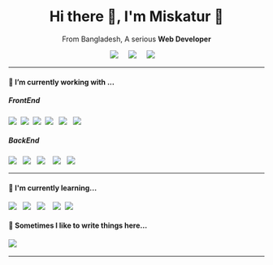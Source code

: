 <h1 align='center'> Hi there 👋, I'm Miskatur 🥷 </h1>

<p align='center'>
 From Bangladesh, A serious <b>Web Developer</b> 
</p>

<!-- <p align='center'>
  <a href="#"><img src="https://visitor-badge.glitch.me/badge?page_id=StefanyVasc.StefanyVasc"></a>
</p> -->


<p align='center'>
  <a href="https://twitter.com/Rahmn_misk"><img src="https://img.shields.io/badge/twitter-%231DA1F2.svg?&style=for-the-badge&logo=twitter&logoColor=white" /></a>&nbsp;&nbsp;&nbsp;&nbsp;
  <a href="mailto:mdrahmanmiskatur@gmail.com?subject=Olá%20Stefany"><img src="https://img.shields.io/badge/gmail-%23D14836.svg?&style=for-the-badge&logo=gmail&logoColor=white" /></a>&nbsp;&nbsp;&nbsp;&nbsp;
  <a href="linkedin.com/in/miskaturrahman/">
  <img src="https://img.shields.io/badge/linkedin-%230077B5.svg?&style=for-the-badge&logo=linkedin&logoColor=white" /></a>&nbsp;&nbsp;&nbsp;&nbsp;
</p>


<hr>


<!--
**StefanyVasc/StefanyVasc** is a ✨ _special_ ✨ repository because its `README.md` (this file) appears on your GitHub profile.

Here are some ideas to get you started:

- 🔭 I’m currently working on ...
- 🌱 I’m currently learning ...
- 👯 I’m looking to collaborate on ...
- 🤔 I’m looking for help with ...
- 💬 Ask me about ...
- 📫 How to reach me: ...
- 😄 Pronouns: ...
- ⚡ Fun fact: ...
-->




<h4> 🔭 I’m currently working with ...</h4>


<h5> FrontEnd</h5>
<p >
  <img src="https://img.shields.io/badge/html5%20-%23e34f26.svg?&style=for-the-badge&logo=html5&logoColor=white" />&nbsp;&nbsp;<img src="https://img.shields.io/badge/css3%20-%7952B3.svg?&style=for-the-badge&logo=css3&logoColor=white" />&nbsp;&nbsp;<img src="https://img.shields.io/badge/bootstrap%20-%230769ad.svg?&style=for-the-badge&logo=bootstrap&logoColor=white" />&nbsp;&nbsp;<img src="https://img.shields.io/badge/javascript%20-%23F7DF1E.svg?&style=for-the-badge&logo=javascript&logoColor=white" />&nbsp;&nbsp; <img src="https://img.shields.io/badge/react%20-%2361DAFB.svg?&style=for-the-badge&logo=react&logoColor=white" />&nbsp;&nbsp;&nbsp;<img src="https://img.shields.io/badge/material_ui%20-%23c21325.svg?&style=for-the-badge&logo=material_ui&logoColor=white" />&nbsp;&nbsp;&nbsp;
</p>


<h5>BackEnd</h5>
<p>
  <img src="https://img.shields.io/badge/node.js%20-%23339933.svg?&style=for-the-badge&logo=node.js&logoColor=white" />&nbsp;&nbsp;&nbsp;<img src="https://img.shields.io/badge/mongoDB%20-%2300979d.svg?&style=for-the-badge&logo=mongoDB&logoColor=white" />&nbsp;&nbsp;&nbsp;<img src="https://img.shields.io/badge/api%20-%23000000.svg?&style=for-the-badge&logo=api&logoColor=white" />&nbsp;&nbsp;&nbsp;
  <img src="https://img.shields.io/badge/express%20-%234d97ff.svg?&style=for-the-badge&logo=express&logoColor=white"/>&nbsp;&nbsp;&nbsp;<img src="https://img.shields.io/badge/firebase%20-%23e34f26.svg?&style=for-the-badge&logo=firebase&logoColor=white" />&nbsp;&nbsp;
</p>

<hr>

<h4>🌱 I'm currently learning...</h4>
<p >
 <img src="https://img.shields.io/badge/python%20-%23c21325.svg?&style=for-the-badge&logo=python&logoColor=white" />&nbsp;&nbsp;&nbsp;<img src="https://img.shields.io/badge/NoSQL%20-%23339933.svg?&style=for-the-badge&logo=NoSQL&logoColor=white" />&nbsp;&nbsp;&nbsp;<img src="https://img.shields.io/badge/typescript-%230077B5.svg?&style=for-the-badge&logo=typescript&logoColor=white" />&nbsp;&nbsp;&nbsp;&nbsp<img src="https://img.shields.io/badge/django%20-%23e34f26.svg?&style=for-the-badge&logo=django&logoColor=white" />&nbsp;&nbsp;<img src="https://img.shields.io/badge/react_native%20-%23F7DF1E.svg?&style=for-the-badge&logo=react_native&logoColor=white" />&nbsp;&nbsp;
</p>


<p align='right'>
<h4>💬 Sometimes I like to write things here...</h4>
  <a href="https://medium.com/@rahmnmiskatur"><img src="https://img.shields.io/badge/medium-%2312100E.svg?&style=for-the-badge&logo=medium&logoColor=white" /></a>&nbsp;&nbsp;&nbsp;
</p>


<hr>

<br>
<!--
<p align="right">
  <a href="https://open.spotify.com/playlist/2w8GYqYdH6ve3g0nGcJcgE?si=7bCl8yynR2Saz4VPR6mDXQ"><img src="https://img.shields.io/badge/spotify-%231ED760.svg?&style=for-the-badge&logo=spotify&logoColor=white" /></a>&nbsp;&nbsp;&nbsp;
  <a href="steamcommunity.com/id/SteVasc/"><img src="https://img.shields.io/badge/Steam-%23000000.svg?&style=for-the-badge&logo=steam&logoColor=white" /></a>&nbsp;&nbsp;&nbsp;
  <h5 align="right">🎮 To have fun and spend time...</h5>
</p>-->


